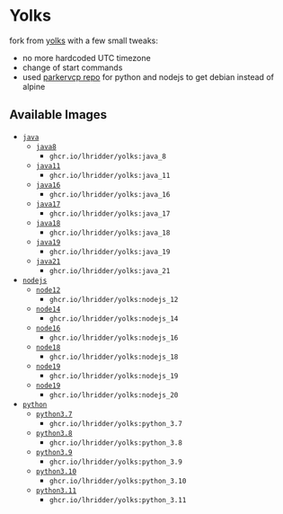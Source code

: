 # Yolks

fork from [yolks](https://github.com/pterodactyl/yolks) with a few small tweaks:
- no more hardcoded UTC timezone
- change of start commands
- used [parkervcp repo](https://github.com/parkervcp/yolks) for python and nodejs to get debian instead of alpine

## Available Images

* [`java`](https://github.com/lhridder/yolks/tree/master/java)
  * [`java8`](https://github.com/lhridder/yolks/tree/master/java/8)
    * `ghcr.io/lhridder/yolks:java_8`
  * [`java11`](https://github.com/lhridder/yolks/tree/master/java/11)
    * `ghcr.io/lhridder/yolks:java_11`
  * [`java16`](https://github.com/lhridder/yolks/tree/master/java/16)
    * `ghcr.io/lhridder/yolks:java_16`
  * [`java17`](https://github.com/lhridder/yolks/tree/master/java/17)
    * `ghcr.io/lhridder/yolks:java_17`
  * [`java18`](https://github.com/lhridder/yolks/tree/master/java/18)
    * `ghcr.io/lhridder/yolks:java_18`
  * [`java19`](https://github.com/lhridder/yolks/tree/master/java/19)
    * `ghcr.io/lhridder/yolks:java_19`
  * [`java21`](https://github.com/lhridder/yolks/tree/master/java/21)
    * `ghcr.io/lhridder/yolks:java_21`
* [`nodejs`](https://github.com/lhridder/yolks/tree/master/nodejs)
  * [`node12`](https://github.com/lhridder/yolks/tree/master/nodejs/12)
    * `ghcr.io/lhridder/yolks:nodejs_12`
  * [`node14`](https://github.com/lhridder/yolks/tree/master/nodejs/14)
    * `ghcr.io/lhridder/yolks:nodejs_14`
  * [`node16`](https://github.com/lhridder/yolks/tree/master/nodejs/16)
    * `ghcr.io/lhridder/yolks:nodejs_16`
  * [`node18`](https://github.com/lhridder/yolks/tree/master/nodejs/18)
    * `ghcr.io/lhridder/yolks:nodejs_18`
  * [`node19`](https://github.com/lhridder/yolks/tree/master/nodejs/19)
    * `ghcr.io/lhridder/yolks:nodejs_19`
  * [`node19`](https://github.com/lhridder/yolks/tree/master/nodejs/20)
    * `ghcr.io/lhridder/yolks:nodejs_20`
* [`python`](https://github.com/lhridder/yolks/tree/master/python)
  * [`python3.7`](https://github.com/lhridder/yolks/tree/master/python/3.7)
    * `ghcr.io/lhridder/yolks:python_3.7`
  * [`python3.8`](https://github.com/lhridder/yolks/tree/master/python/3.8)
    * `ghcr.io/lhridder/yolks:python_3.8`
  * [`python3.9`](https://github.com/lhridder/yolks/tree/master/python/3.9)
    * `ghcr.io/lhridder/yolks:python_3.9`
  * [`python3.10`](https://github.com/lhridder/yolks/tree/master/python/3.10)
    * `ghcr.io/lhridder/yolks:python_3.10`
  * [`python3.11`](https://github.com/lhridder/yolks/tree/master/python/3.11)
    * `ghcr.io/lhridder/yolks:python_3.11`
